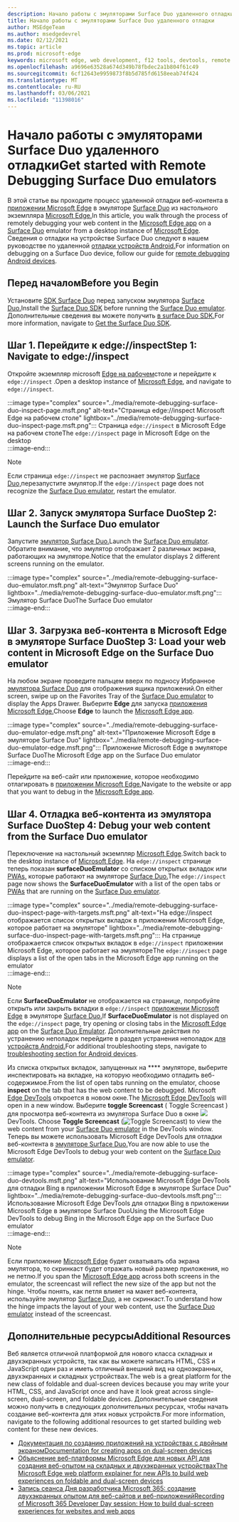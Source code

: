 ```yaml
---
description: Начало работы с эмуляторами Surface Duo удаленного отладки.
title: Начало работы с эмуляторами Surface Duo удаленного отладки
author: MSEdgeTeam
ms.author: msedgedevrel
ms.date: 02/12/2021
ms.topic: article
ms.prod: microsoft-edge
keywords: microsoft edge, web development, f12 tools, devtools, remote debugging, Android, surface duo
ms.openlocfilehash: a9696e63528a674d349b78fbdec2a1b804f61c49
ms.sourcegitcommit: 6cf12643e9959873f8b5d785fd6158eeab74f424
ms.translationtype: MT
ms.contentlocale: ru-RU
ms.lasthandoff: 03/06/2021
ms.locfileid: "11398016"
---
```

# <a name="get-started-with-remote-debugging-surface-duo-emulators"></a><span data-ttu-id="bddba-104">Начало работы с эмуляторами Surface Duo удаленного отладки</span><span class="sxs-lookup"><span data-stu-id="bddba-104">Get started with Remote Debugging Surface Duo emulators</span></span>  

<span data-ttu-id="bddba-105">В этой статье вы проходите процесс удаленной отладки веб-контента в [приложении Microsoft Edge][GooglePlayStoreAppsComMicrosoftEmmx] в эмуляторе [Surface Duo][MicrosoftSurfaceDevicesSurfaceDuo] из настольного экземпляра [Microsoft Edge.][MicrosoftEdge]</span><span class="sxs-lookup"><span data-stu-id="bddba-105">In this article, you walk through the process of remotely debugging your web content in the [Microsoft Edge app][GooglePlayStoreAppsComMicrosoftEmmx] on a [Surface Duo][MicrosoftSurfaceDevicesSurfaceDuo] emulator from a desktop instance of [Microsoft Edge][MicrosoftEdge].</span></span>  <span data-ttu-id="bddba-106">Сведения о отладки на устройстве Surface Duo следуют в нашем руководстве по удаленной [отладки устройств Android.][DevtoolsRemoteDebuggingMain]</span><span class="sxs-lookup"><span data-stu-id="bddba-106">For information on debugging on a Surface Duo device, follow our guide for [remote debugging Android devices][DevtoolsRemoteDebuggingMain].</span></span>  

## <a name="before-you-begin"></a><span data-ttu-id="bddba-107">Перед началом</span><span class="sxs-lookup"><span data-stu-id="bddba-107">Before you Begin</span></span>

<span data-ttu-id="bddba-108">Установите [SDK Surface Duo][MicrosoftDownload100847] перед запуском эмулятора [Surface Duo.][DualScreenAndroidUseEmulator]</span><span class="sxs-lookup"><span data-stu-id="bddba-108">Install the [Surface Duo SDK][MicrosoftDownload100847] before running the [Surface Duo emulator][DualScreenAndroidUseEmulator].</span></span>  <span data-ttu-id="bddba-109">Дополнительные сведения вы можете получить [в surface Duo SDK.][DualScreenAndroidGetDuoSdk]</span><span class="sxs-lookup"><span data-stu-id="bddba-109">For more information, navigate to [Get the Surface Duo SDK][DualScreenAndroidGetDuoSdk].</span></span>  

## <a name="step-1-navigate-to-edgeinspect"></a><span data-ttu-id="bddba-110">Шаг 1. Перейдите к edge://inspect</span><span class="sxs-lookup"><span data-stu-id="bddba-110">Step 1: Navigate to edge://inspect</span></span>  

<span data-ttu-id="bddba-111">Откройте экземпляр microsoft [Edge на рабочем][MicrosoftEdge]столе и перейдите к `edge://inspect` .</span><span class="sxs-lookup"><span data-stu-id="bddba-111">Open a desktop instance of [Microsoft Edge][MicrosoftEdge], and navigate to `edge://inspect`.</span></span>  

:::image type="complex" source="../media/remote-debugging-surface-duo-inspect-page.msft.png" alt-text="Страница edge://inspect Microsoft Edge на рабочем столе" lightbox="../media/remote-debugging-surface-duo-inspect-page.msft.png":::
   <span data-ttu-id="bddba-113">Страница `edge://inspect` в Microsoft Edge на рабочем столе</span><span class="sxs-lookup"><span data-stu-id="bddba-113">The `edge://inspect` page in Microsoft Edge on the desktop</span></span>  
:::image-end:::

> [!NOTE]
> <span data-ttu-id="bddba-114">Если страница `edge://inspect` не распознает эмулятор [Surface Duo,][DualScreenAndroidUseEmulator]перезапустите эмулятор.</span><span class="sxs-lookup"><span data-stu-id="bddba-114">If the `edge://inspect` page does not recognize the [Surface Duo emulator][DualScreenAndroidUseEmulator], restart the emulator.</span></span>  

## <a name="step-2-launch-the-surface-duo-emulator"></a><span data-ttu-id="bddba-115">Шаг 2. Запуск эмулятора Surface Duo</span><span class="sxs-lookup"><span data-stu-id="bddba-115">Step 2: Launch the Surface Duo emulator</span></span>  

<span data-ttu-id="bddba-116">Запустите [эмулятор Surface Duo.][DualScreenAndroidUseEmulator]</span><span class="sxs-lookup"><span data-stu-id="bddba-116">Launch the [Surface Duo emulator][DualScreenAndroidUseEmulator].</span></span>  <span data-ttu-id="bddba-117">Обратите внимание, что эмулятор отображает 2 различных экрана, работающих на эмуляторе.</span><span class="sxs-lookup"><span data-stu-id="bddba-117">Notice that the emulator displays 2 different screens running on the emulator.</span></span>  

:::image type="complex" source="../media/remote-debugging-surface-duo-emulator.msft.png" alt-text="Эмулятор Surface Duo" lightbox="../media/remote-debugging-surface-duo-emulator.msft.png":::
   <span data-ttu-id="bddba-119">Эмулятор Surface Duo</span><span class="sxs-lookup"><span data-stu-id="bddba-119">The Surface Duo emulator</span></span>  
:::image-end:::  

## <a name="step-3-load-your-web-content-in-microsoft-edge-on-the-surface-duo-emulator"></a><span data-ttu-id="bddba-120">Шаг 3. Загрузка веб-контента в Microsoft Edge в эмуляторе Surface Duo</span><span class="sxs-lookup"><span data-stu-id="bddba-120">Step 3: Load your web content in Microsoft Edge on the Surface Duo emulator</span></span>  

<span data-ttu-id="bddba-121">На любом экране проведите пальцем вверх по подносу Избранное [эмулятора Surface Duo][DualScreenAndroidUseEmulator] для отображения ящика приложений.</span><span class="sxs-lookup"><span data-stu-id="bddba-121">On either screen, swipe up on the Favorites Tray of the [Surface Duo emulator][DualScreenAndroidUseEmulator] to display the Apps Drawer.</span></span>  <span data-ttu-id="bddba-122">Выберите **Edge** для запуска [приложения Microsoft Edge.][GooglePlayStoreAppsComMicrosoftEmmx]</span><span class="sxs-lookup"><span data-stu-id="bddba-122">Choose **Edge** to launch the [Microsoft Edge app][GooglePlayStoreAppsComMicrosoftEmmx].</span></span>  

:::image type="complex" source="../media/remote-debugging-surface-duo-emulator-edge.msft.png" alt-text="Приложение Microsoft Edge в эмуляторе Surface Duo" lightbox="../media/remote-debugging-surface-duo-emulator-edge.msft.png":::
   <span data-ttu-id="bddba-124">Приложение Microsoft Edge в эмуляторе Surface Duo</span><span class="sxs-lookup"><span data-stu-id="bddba-124">The Microsoft Edge app on the Surface Duo emulator</span></span>  
:::image-end:::  

<span data-ttu-id="bddba-125">Перейдите на веб-сайт или приложение, которое необходимо отлагировать в [приложении Microsoft Edge.][GooglePlayStoreAppsComMicrosoftEmmx]</span><span class="sxs-lookup"><span data-stu-id="bddba-125">Navigate to the website or app that you want to debug in the [Microsoft Edge app][GooglePlayStoreAppsComMicrosoftEmmx].</span></span>  

## <a name="step-4-debug-your-web-content-from-the-surface-duo-emulator"></a><span data-ttu-id="bddba-126">Шаг 4. Отладка веб-контента из эмулятора Surface Duo</span><span class="sxs-lookup"><span data-stu-id="bddba-126">Step 4: Debug your web content from the Surface Duo emulator</span></span>  

<span data-ttu-id="bddba-127">Переключение на настольный экземпляр [Microsoft Edge][MicrosoftEdge].</span><span class="sxs-lookup"><span data-stu-id="bddba-127">Switch back to the desktop instance of [Microsoft Edge][MicrosoftEdge].</span></span>  <span data-ttu-id="bddba-128">На `edge://inspect` странице теперь показан **surfaceDuoEmulator** со списком открытых вкладок или [PWAs,][ProgressiveWebAppsIndex] которые работают на эмуляторе [Surface Duo.][DualScreenAndroidUseEmulator]</span><span class="sxs-lookup"><span data-stu-id="bddba-128">The `edge://inspect` page now shows the **SurfaceDuoEmulator** with a list of the open tabs or [PWAs][ProgressiveWebAppsIndex] that are running on the [Surface Duo emulator][DualScreenAndroidUseEmulator].</span></span>  

:::image type="complex" source="../media/remote-debugging-surface-duo-inspect-page-with-targets.msft.png" alt-text="На edge://inspect отображается список открытых вкладок в приложении Microsoft Edge, которое работает на эмуляторе" lightbox="../media/remote-debugging-surface-duo-inspect-page-with-targets.msft.png":::
   <span data-ttu-id="bddba-130">На странице отображается список открытых вкладок в `edge://inspect` приложении Microsoft Edge, которое работает на эмуляторе</span><span class="sxs-lookup"><span data-stu-id="bddba-130">The `edge://inspect` page displays a list of the open tabs in the Microsoft Edge app running on the emulator</span></span>  
:::image-end:::  

> [!NOTE]
> <span data-ttu-id="bddba-131">Если **SurfaceDuoEmulator** не отображается на странице, попробуйте открыть или закрыть вкладки в `edge://inspect` [приложении Microsoft Edge][GooglePlayStoreAppsComMicrosoftEmmx] в эмуляторе [Surface Duo.][DualScreenAndroidUseEmulator]</span><span class="sxs-lookup"><span data-stu-id="bddba-131">If **SurfaceDuoEmulator** is not displayed on the `edge://inspect` page, try opening or closing tabs in the [Microsoft Edge app][GooglePlayStoreAppsComMicrosoftEmmx] on the [Surface Duo Emulator][DualScreenAndroidUseEmulator].</span></span>  <span data-ttu-id="bddba-132">Дополнительные действия по устранению неполадок перейдите в раздел устранения неполадок [для устройств Android.][DevtoolsRemoteDebuggingIndexTroubleshootingDevtoolsIsNotDetectingAndroidDevice]</span><span class="sxs-lookup"><span data-stu-id="bddba-132">For additional troubleshooting steps, navigate to [troubleshooting section for Android devices][DevtoolsRemoteDebuggingIndexTroubleshootingDevtoolsIsNotDetectingAndroidDevice].</span></span>  

<span data-ttu-id="bddba-133">Из списка открытых вкладок, запущенных на \*\*\*\* эмуляторе, выберите инспектировать на вкладке, на которую необходимо отладить веб-содержимое.</span><span class="sxs-lookup"><span data-stu-id="bddba-133">From the list of open tabs running on the emulator, choose **inspect** on the tab that has the web content to be debugged.</span></span>  <span data-ttu-id="bddba-134">Microsoft [Edge DevTools][DevtoolsIndex] откроется в новом окне.</span><span class="sxs-lookup"><span data-stu-id="bddba-134">The [Microsoft Edge DevTools][DevtoolsIndex] will open in a new window.</span></span>  <span data-ttu-id="bddba-135">Выберите **toggle Screencast** \( Toggle Screencast \) для просмотра веб-контента из эмулятора Surface Duo в окне ![ ][ImageToggleScreencastIcon] DevTools. [][DualScreenAndroidUseEmulator]</span><span class="sxs-lookup"><span data-stu-id="bddba-135">Choose **Toggle Screencast** \(![Toggle Screencast][ImageToggleScreencastIcon]\) to view the web content from your [Surface Duo emulator][DualScreenAndroidUseEmulator] in the DevTools window.</span></span>  <span data-ttu-id="bddba-136">Теперь вы можете использовать Microsoft Edge DevTools для отладки веб-контента в [эмуляторе Surface Duo.][DualScreenAndroidUseEmulator]</span><span class="sxs-lookup"><span data-stu-id="bddba-136">You are now able to use the Microsoft Edge DevTools to debug your web content on the [Surface Duo emulator][DualScreenAndroidUseEmulator].</span></span>  

:::image type="complex" source="../media/remote-debugging-surface-duo-devtools.msft.png" alt-text="Использование Microsoft Edge DevTools для отладки Bing в приложении Microsoft Edge в эмуляторе Surface Duo" lightbox="../media/remote-debugging-surface-duo-devtools.msft.png":::
   <span data-ttu-id="bddba-138">Использование Microsoft Edge DevTools для отладки Bing в приложении Microsoft Edge в эмуляторе Surface Duo</span><span class="sxs-lookup"><span data-stu-id="bddba-138">Using the Microsoft Edge DevTools to debug Bing in the Microsoft Edge app on the Surface Duo emulator</span></span>  
:::image-end:::  

> [!NOTE]
> <span data-ttu-id="bddba-139">Если приложение [Microsoft Edge][GooglePlayStoreAppsComMicrosoftEmmx] будет охватывать оба экрана эмулятора, то скринкаст будет отражать новый размер приложения, но не петлю.</span><span class="sxs-lookup"><span data-stu-id="bddba-139">If you span the [Microsoft Edge app][GooglePlayStoreAppsComMicrosoftEmmx] across both screens in the emulator, the screencast will reflect the new size of the app but not the hinge.</span></span>  <span data-ttu-id="bddba-140">Чтобы понять, как петля влияет на макет веб-контента, используйте эмулятор [Surface Duo,][DualScreenAndroidUseEmulator] а не скринкаст.</span><span class="sxs-lookup"><span data-stu-id="bddba-140">To understand how the hinge impacts the layout of your web content, use the [Surface Duo emulator][DualScreenAndroidUseEmulator] instead of the screencast.</span></span>  

## <a name="additional-resources"></a><span data-ttu-id="bddba-141">Дополнительные ресурсы</span><span class="sxs-lookup"><span data-stu-id="bddba-141">Additional Resources</span></span>  

<span data-ttu-id="bddba-142">Веб является отличной платформой для нового класса складных и двухэкранных устройств, так как вы можете написать HTML, CSS и JavaScript один раз и иметь отличный внешний вид на одноэкранных, двухэкранных и складных устройствах.</span><span class="sxs-lookup"><span data-stu-id="bddba-142">The web is a great platform for the new class of foldable and dual-screen devices because you may write your HTML, CSS, and JavaScript once and have it look great across single-screen, dual-screen, and foldable devices.</span></span>  <span data-ttu-id="bddba-143">Дополнительные сведения можно получить в следующих дополнительных ресурсах, чтобы начать создание веб-контента для этих новых устройств.</span><span class="sxs-lookup"><span data-stu-id="bddba-143">For more information, navigate to the following additional resources to get started building web content for these new devices.</span></span>  

*   [<span data-ttu-id="bddba-144">Документация по созданию приложений на устройствах с двойным экраном</span><span class="sxs-lookup"><span data-stu-id="bddba-144">Documentation for creating apps on dual-screen devices</span></span>][DualScreenIndex]  
*   [<span data-ttu-id="bddba-145">Объяснение веб-платформы Microsoft Edge для новых API для создания веб-опытом на складных и двухэкранных устройствах</span><span class="sxs-lookup"><span data-stu-id="bddba-145">The Microsoft Edge web platform explainer for new APIs to build web experiences on foldable and dual-screen devices</span></span>][GithubMicrosoftedgeMsedgeexplainersFoldablesExplainer]  
*   [<span data-ttu-id="bddba-146">Запись сеанса Дня разработчика Microsoft 365: создание двухэкранных опытом для веб-сайтов и веб-приложений</span><span class="sxs-lookup"><span data-stu-id="bddba-146">Recording of Microsoft 365 Developer Day session: How to build dual-screen experiences for websites and web apps</span></span>][YoutubeDxrzwsqxpvc]  

<!-- image links -->  

[ImageToggleScreencastIcon]: images/toggle-screencast-icon.msft.png  

<!-- links -->  

[DevtoolsIndex]: ../index.md "Средства разработки Microsoft Edge (Chromium) | Документы Майкрософт"  
[ProgressiveWebAppsIndex]: ../../progressive-web-apps-chromium/index.md "Прогрессивные веб-приложения в Windows | Документы Майкрософт"  
[DevtoolsRemoteDebuggingMain]: ./index.md "Начало работы с удаленной отладки устройств Android | Документы Майкрософт"  
[DevtoolsRemoteDebuggingIndexTroubleshootingDevtoolsIsNotDetectingAndroidDevice]: ./index.md#troubleshooting-devtools-is-not-detecting-the-android-device "Устранение неполадок. DevTools не обнаруживает устройство Android . Начало работы с удаленной отладки устройств Android | Документы Майкрософт"  

[DualScreenIndex]: /dual-screen/index "Создание приложений для устройств с двойным экраном | Документы Майкрософт"  
[DualScreenAndroidUseEmulator]: /dual-screen/android/use-emulator "Используйте эмулятор Surface DUo | Документы Майкрософт"  
[DualScreenAndroidGetDuoSdk]: /dual-screen/android/get-duo-sdk "Получите SDK-| Документы Майкрософт"  

[MicrosoftEdge]: https://www.microsoft.com/edge "Представление нового microsoft Edge"  
[MicrosoftSurfaceDevicesSurfaceDuo]: https://www.microsoft.com/surface/devices/surface-duo "Новый surface Duo | Microsoft Surface"  
[MicrosoftDownload100847]: https://www.microsoft.com/download/details.aspx?id=100847 "Загрузка версии предварительного просмотра Surface Duo SDK | Центр загрузки Майкрософт"  

[GooglePlayStoreAppsComMicrosoftEmmx]: https://play.google.com/store/apps/details?id=com.microsoft.emmx "Microsoft Edge: веб-браузер | GooglePlay"  

[GithubMicrosoftedgeMsedgeexplainersFoldablesExplainer]: https://github.com/MicrosoftEdge/MSEdgeExplainers/blob/master/Foldables/explainer.md "Примитивы веб-платформы для просвещенного опыта на складных устройствах — MicrosoftEdge/MSEdgeExplainers | GitHub"  

[YoutubeDxrzwsqxpvc]: https://youtu.be/DXrZWsqXPVc "Создание двухэкранных опытом для веб-сайта и веб-приложений | YouTube"  
